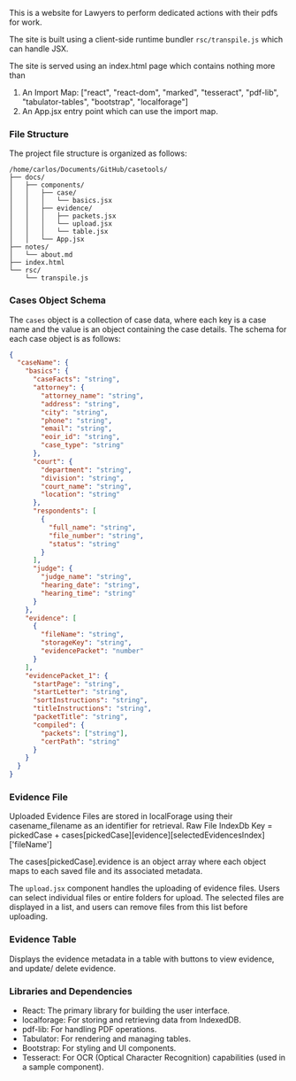 This is a website for Lawyers to perform dedicated actions with their pdfs for work.

The site is built using a client-side runtime bundler `rsc/transpile.js` which can handle JSX.

The site is served using an index.html page which contains nothing more than

1. An Import Map: ["react", "react-dom", "marked", "tesseract", "pdf-lib", "tabulator-tables", "bootstrap", "localforage"]
2. An App.jsx entry point which can use the import map.

### File Structure

The project file structure is organized as follows:

```
/home/carlos/Documents/GitHub/casetools/
├── docs/
│   ├── components/
│   │   ├── case/
│   │   │   └── basics.jsx
│   │   ├── evidence/
│   │   │   ├── packets.jsx
│   │   │   └── upload.jsx
│   │   │   └── table.jsx
│   │   └── App.jsx
├── notes/
│   └── about.md
├── index.html
└── rsc/
    └── transpile.js
```


### Cases Object Schema

The `cases` object is a collection of case data, where each key is a case name and the value is an object containing the case details. The schema for each case object is as follows:

```json
{
  "caseName": {
    "basics": {
      "caseFacts": "string",
      "attorney": {
        "attorney_name": "string",
        "address": "string",
        "city": "string",
        "phone": "string",
        "email": "string",
        "eoir_id": "string",
        "case_type": "string"
      },
      "court": {
        "department": "string",
        "division": "string",
        "court_name": "string",
        "location": "string"
      },
      "respondents": [
        {
          "full_name": "string",
          "file_number": "string",
          "status": "string"
        }
      ],
      "judge": {
        "judge_name": "string",
        "hearing_date": "string",
        "hearing_time": "string"
      }
    },
    "evidence": [
      {
        "fileName": "string",
        "storageKey": "string",
        "evidencePacket": "number"
      }
    ],
    "evidencePacket_1": {
      "startPage": "string",
      "startLetter": "string",
      "sortInstructions": "string",
      "titleInstructions": "string",
      "packetTitle": "string",
      "compiled": {
        "packets": ["string"],
        "certPath": "string"
      }
    }
  }
}
```

### Evidence File

Uploaded Evidence Files are stored in localForage using their casename_filename as an identifier for retrieval. 
Raw File IndexDb Key = pickedCase + cases[pickedCase][evidence][selectedEvidencesIndex]['fileName']

The cases[pickedCase].evidence is an object array where each object maps to each saved file and its associated metadata.  

The `upload.jsx` component handles the uploading of evidence files. Users can select individual files or entire folders for upload. The selected files are displayed in a list, and users can remove files from this list before uploading. 
 

### Evidence Table

Displays the evidence metadata in a table with buttons to view evidence, and update/ delete evidence.


### Libraries and Dependencies
- React: The primary library for building the user interface.
- localforage: For storing and retrieving data from IndexedDB.
- pdf-lib: For handling PDF operations.
- Tabulator: For rendering and managing tables.
- Bootstrap: For styling and UI components.
- Tesseract: For OCR (Optical Character Recognition) capabilities (used in a sample component).